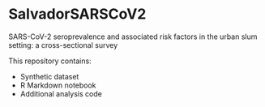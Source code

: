 # SalvadorSARSCoV2

SARS-CoV-2 seroprevalence and associated risk factors in the urban slum setting: a cross-sectional survey

This repository contains:
- Synthetic dataset
- R Markdown notebook
- Additional analysis code
